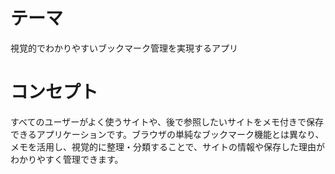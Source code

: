 # テーマ

視覚的でわかりやすいブックマーク管理を実現するアプリ

# コンセプト

すべてのユーザーがよく使うサイトや、後で参照したいサイトをメモ付きで保存できるアプリケーションです。ブラウザの単純なブックマーク機能とは異なり、メモを活用し、視覚的に整理・分類することで、サイトの情報や保存した理由がわかりやすく管理できます。

